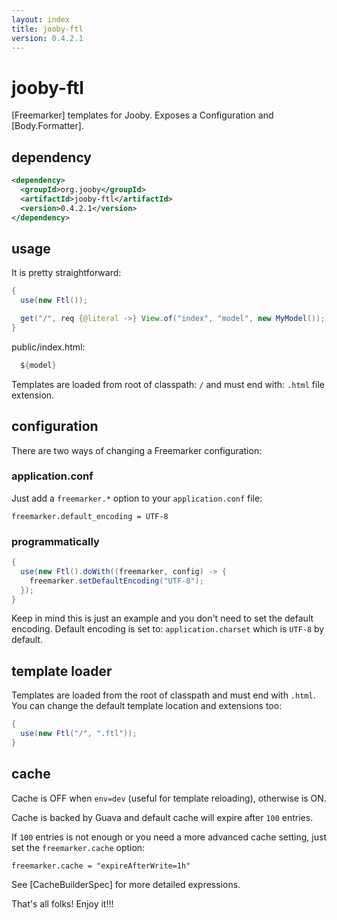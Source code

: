 ```yaml
---
layout: index
title: jooby-ftl
version: 0.4.2.1
---
```


# jooby-ftl

[Freemarker] templates for Jooby. Exposes a Configuration and [Body.Formatter].

## dependency

```xml
<dependency>
  <groupId>org.jooby</groupId>
  <artifactId>jooby-ftl</artifactId>
  <version>0.4.2.1</version>
</dependency>
```

## usage
It is pretty straightforward:

```java
{
  use(new Ftl());

  get("/", req {@literal ->} View.of("index", "model", new MyModel());
}
```

public/index.html:

```java
  ${model}
```

Templates are loaded from root of classpath: ```/``` and must end with: ```.html```
file extension.

## configuration
There are two ways of changing a Freemarker configuration:

### application.conf
Just add a ```freemarker.*``` option to your ```application.conf``` file:

```
freemarker.default_encoding = UTF-8
```

### programmatically

```java
{
  use(new Ftl().doWith((freemarker, config) -> {
    freemarker.setDefaultEncoding("UTF-8");
  });
}
```

Keep in mind this is just an example and you don't need to set the default encoding. Default
encoding is set to: ```application.charset``` which is ```UTF-8``` by default.

## template loader
Templates are loaded from the root of classpath and must end with ```.html```. You can
change the default template location and extensions too:

```java
{
  use(new Ftl("/", ".ftl"));
}
```

## cache

Cache is OFF when ```env=dev``` (useful for template reloading), otherwise is ON.

Cache is backed by Guava and default cache will expire after ```100``` entries.

If ```100``` entries is not enough or you need a more advanced cache setting, just set the
```freemarker.cache``` option:

```
freemarker.cache = "expireAfterWrite=1h"
```

See [CacheBuilderSpec] for more detailed expressions.

That's all folks! Enjoy it!!!
